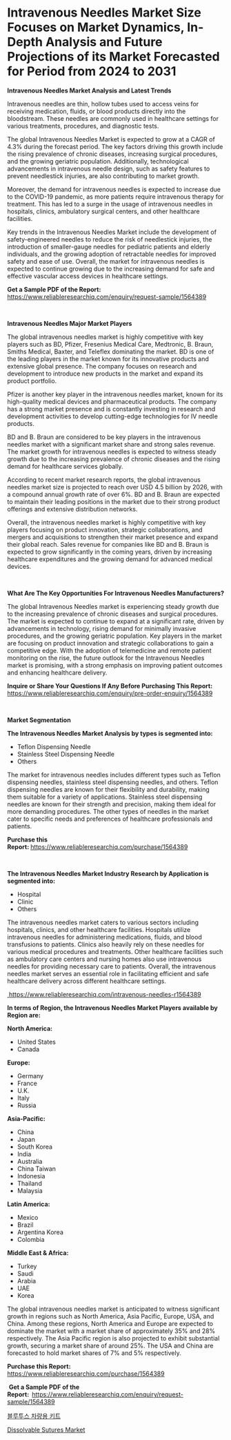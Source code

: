 <p><h1>Intravenous Needles Market Size Focuses on Market Dynamics, In-Depth Analysis and Future Projections of its Market Forecasted for Period from 2024 to 2031</h1></p><p><strong>Intravenous Needles Market Analysis and Latest Trends</strong></p>
<p><p>Intravenous needles are thin, hollow tubes used to access veins for receiving medication, fluids, or blood products directly into the bloodstream. These needles are commonly used in healthcare settings for various treatments, procedures, and diagnostic tests.</p><p>The global Intravenous Needles Market is expected to grow at a CAGR of 4.3% during the forecast period. The key factors driving this growth include the rising prevalence of chronic diseases, increasing surgical procedures, and the growing geriatric population. Additionally, technological advancements in intravenous needle design, such as safety features to prevent needlestick injuries, are also contributing to market growth.</p><p>Moreover, the demand for intravenous needles is expected to increase due to the COVID-19 pandemic, as more patients require intravenous therapy for treatment. This has led to a surge in the usage of intravenous needles in hospitals, clinics, ambulatory surgical centers, and other healthcare facilities.</p><p>Key trends in the Intravenous Needles Market include the development of safety-engineered needles to reduce the risk of needlestick injuries, the introduction of smaller-gauge needles for pediatric patients and elderly individuals, and the growing adoption of retractable needles for improved safety and ease of use. Overall, the market for intravenous needles is expected to continue growing due to the increasing demand for safe and effective vascular access devices in healthcare settings.</p></p>
<p><strong>Get a Sample PDF of the Report:&nbsp;</strong> <a href="https://www.reliableresearchiq.com/enquiry/request-sample/1564389">https://www.reliableresearchiq.com/enquiry/request-sample/1564389</a></p>
<p>&nbsp;</p>
<p><strong>Intravenous Needles Major Market Players</strong></p>
<p><p>The global intravenous needles market is highly competitive with key players such as BD, Pfizer, Fresenius Medical Care, Medtronic, B. Braun, Smiths Medical, Baxter, and Teleflex dominating the market. BD is one of the leading players in the market known for its innovative products and extensive global presence. The company focuses on research and development to introduce new products in the market and expand its product portfolio.</p><p>Pfizer is another key player in the intravenous needles market, known for its high-quality medical devices and pharmaceutical products. The company has a strong market presence and is constantly investing in research and development activities to develop cutting-edge technologies for IV needle products.</p><p>BD and B. Braun are considered to be key players in the intravenous needles market with a significant market share and strong sales revenue. The market growth for intravenous needles is expected to witness steady growth due to the increasing prevalence of chronic diseases and the rising demand for healthcare services globally.</p><p>According to recent market research reports, the global intravenous needles market size is projected to reach over USD 4.5 billion by 2026, with a compound annual growth rate of over 6%. BD and B. Braun are expected to maintain their leading positions in the market due to their strong product offerings and extensive distribution networks.</p><p>Overall, the intravenous needles market is highly competitive with key players focusing on product innovation, strategic collaborations, and mergers and acquisitions to strengthen their market presence and expand their global reach. Sales revenue for companies like BD and B. Braun is expected to grow significantly in the coming years, driven by increasing healthcare expenditures and the growing demand for advanced medical devices.</p></p>
<p>&nbsp;</p>
<p><strong>What Are The Key Opportunities For Intravenous Needles Manufacturers?</strong></p>
<p><p>The global Intravenous Needles market is experiencing steady growth due to the increasing prevalence of chronic diseases and surgical procedures. The market is expected to continue to expand at a significant rate, driven by advancements in technology, rising demand for minimally invasive procedures, and the growing geriatric population. Key players in the market are focusing on product innovation and strategic collaborations to gain a competitive edge. With the adoption of telemedicine and remote patient monitoring on the rise, the future outlook for the Intravenous Needles market is promising, with a strong emphasis on improving patient outcomes and enhancing healthcare delivery.</p></p>
<p><strong>Inquire or Share Your Questions If Any Before Purchasing This Report:</strong> <a href="https://www.reliableresearchiq.com/enquiry/pre-order-enquiry/1564389">https://www.reliableresearchiq.com/enquiry/pre-order-enquiry/1564389</a></p>
<p>&nbsp;</p>
<p><strong>Market Segmentation</strong></p>
<p><strong>The Intravenous Needles Market Analysis by types is segmented into:</strong></p>
<p><ul><li>Teflon Dispensing Needle</li><li>Stainless Steel Dispensing Needle</li><li>Others</li></ul></p>
<p><p>The market for intravenous needles includes different types such as Teflon dispensing needles, stainless steel dispensing needles, and others. Teflon dispensing needles are known for their flexibility and durability, making them suitable for a variety of applications. Stainless steel dispensing needles are known for their strength and precision, making them ideal for more demanding procedures. The other types of needles in the market cater to specific needs and preferences of healthcare professionals and patients.</p></p>
<p><strong>Purchase this Report:&nbsp;</strong><a href="https://www.reliableresearchiq.com/purchase/1564389">https://www.reliableresearchiq.com/purchase/1564389</a></p>
<p>&nbsp;</p>
<p><strong>The Intravenous Needles Market Industry Research by Application is segmented into:</strong></p>
<p><ul><li>Hospital</li><li>Clinic</li><li>Others</li></ul></p>
<p><p>The intravenous needles market caters to various sectors including hospitals, clinics, and other healthcare facilities. Hospitals utilize intravenous needles for administering medications, fluids, and blood transfusions to patients. Clinics also heavily rely on these needles for various medical procedures and treatments. Other healthcare facilities such as ambulatory care centers and nursing homes also use intravenous needles for providing necessary care to patients. Overall, the intravenous needles market serves an essential role in facilitating efficient and safe healthcare delivery across different healthcare settings.</p></p>
<p><a href="https://www.reliableresearchiq.com/intravenous-needles-r1564389">&nbsp;https://www.reliableresearchiq.com/intravenous-needles-r1564389</a></p>
<p><strong>In terms of Region, the Intravenous Needles Market Players available by Region are:</strong></p>
<p>
    <p> <strong> North America: </strong>
        <ul>
            <li>United States</li>
            <li>Canada</li>
        </ul>
        </p> 
    <p> <strong> Europe: </strong>
        <ul>
            <li>Germany</li>
            <li>France</li>
            <li>U.K.</li>
            <li>Italy</li>
            <li>Russia</li>
        </ul>
        </p> 
    <p> <strong> Asia-Pacific: </strong>
        <ul>
            <li>China</li>
            <li>Japan</li>
            <li>South Korea</li>
            <li>India</li>
            <li>Australia</li>
            <li>China Taiwan</li>
            <li>Indonesia</li>
            <li>Thailand</li>
            <li>Malaysia</li>
        </ul>
        </p> 
    <p> <strong> Latin America: </strong>
        <ul>
            <li>Mexico</li>
            <li>Brazil</li>
            <li>Argentina Korea</li>
            <li>Colombia</li>
        </ul>
        </p> 
    <p> <strong> Middle East & Africa: </strong>
        <ul>
            <li>Turkey</li>
            <li>Saudi</li>
            <li>Arabia</li>
            <li>UAE</li>
            <li>Korea</li>
        </ul>
    </p>
    </p>
<p><p>The global intravenous needles market is anticipated to witness significant growth in regions such as North America, Asia Pacific, Europe, USA, and China. Among these regions, North America and Europe are expected to dominate the market with a market share of approximately 35% and 28% respectively. The Asia Pacific region is also projected to exhibit substantial growth, securing a market share of around 25%. The USA and China are forecasted to hold market shares of 7% and 5% respectively.</p></p>
<p><strong>Purchase this Report: </strong><a href="https://www.reliableresearchiq.com/purchase/1564389">https://www.reliableresearchiq.com/purchase/1564389</a></p>
<p>&nbsp;<strong>Get a Sample PDF of the Report:&nbsp;&nbsp;</strong><a href="https://www.reliableresearchiq.com/enquiry/request-sample/1564389">https://www.reliableresearchiq.com/enquiry/request-sample/1564389</a></p>
<p><strong></strong></p>
<p><p><a href="https://github.com/vdhdwjyp90142/Market-Research-Report-List-3/blob/main/738126074576.md">블루투스 차량용 키트</a></p><p><a href="https://github.com/lizaRempel/Market-Research-Report-List-1/blob/main/dissolvable-sutures-market.md">Dissolvable Sutures Market</a></p></p>